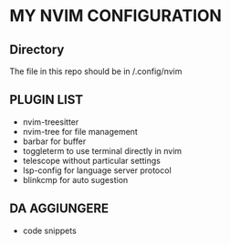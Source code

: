 # MY NVIM CONFIGURATION 
## Directory
 The file in this repo should be in /.config/nvim 
## PLUGIN LIST 
- nvim-treesitter 
- nvim-tree for file management 
- barbar for buffer
- toggleterm to use terminal directly in nvim 
- telescope without particular settings
- lsp-config for language server protocol
- blinkcmp for auto sugestion
## DA AGGIUNGERE
- code snippets

